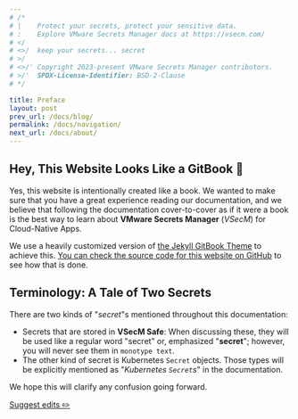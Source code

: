 ```yaml
---
# /*
# |    Protect your secrets, protect your sensitive data.
# :    Explore VMware Secrets Manager docs at https://vsecm.com/
# </
# <>/  keep your secrets... secret
# >/
# <>/' Copyright 2023-present VMware Secrets Manager contributors.
# >/'  SPDX-License-Identifier: BSD-2-Clause
# */

title: Preface
layout: post
prev_url: /docs/blog/
permalink: /docs/navigation/
next_url: /docs/about/
---
```


## Hey, This Website Looks Like a GitBook 📖

Yes, this website is intentionally created like a book. We wanted to make
sure that you have a great experience reading our documentation, and we
believe that following the documentation cover-to-cover as if it were a book
is the best way to learn about **VMware Secrets Manager** (*VSecM*) for
Cloud-Native Apps.

We use a heavily customized version of [the Jekyll GitBook Theme][gitbook-theme]
to achieve this. [You can check the source code for this website on
GitHub][github] to see how that is done.

[gitbook-theme]: https://github.com/sighingnow/jekyll-gitbook "Jekyll GitBook Theme"
[github]: https://github.com/vmware-tanzu/secrets-manager/tree/main/docs "VMware Secrets Manager Documentation on GitHub"

## Terminology: A Tale of Two Secrets

There are two kinds of "*secret*"s mentioned throughout this documentation:

* Secrets that are stored in **VSecM Safe**: When discussing these, they will
  be used like a regular word "secret" or, emphasized "**secret**"; however,
  you will never see them in `monotype text`.
* The other kind of secret is Kubernetes `Secret` objects. Those types
  will be explicitly mentioned as "*Kubernetes `Secret`s*" in the documentation.

We hope this will clarify any confusion going forward.

<p class="github-button">
  <a href="https://github.com/vmware-tanzu/secrets-manager/blob/main/docs/_pages/0020-preface.md">
    Suggest edits ✏️ 
  </a>
</p>
